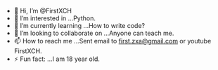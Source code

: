 - 👋 Hi, I’m @FirstXCH
- 👀 I’m interested in ...Python.
- 🌱 I’m currently learning ...How to write code?
- 💞️ I’m looking to collaborate on ...Anyone can teach me.
- 📫 How to reach me ...Sent email to first.zxa@gmail.com or youtube FirstXCH.
- ⚡ Fun fact: ...I am 18 year old.

<!---
FirstXCH/FirstXCH is a ✨ special ✨ repository because its `README.md` (this file) appears on your GitHub profile.
You can click the Preview link to take a look at your changes.
--->
